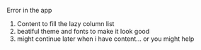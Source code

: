 Error in the app
1. Content to fill the lazy column list
2. beatiful theme and fonts to make it look good
3. might continue later when i have content... or you might help
